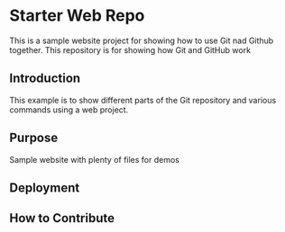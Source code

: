 # Starter Web Repo

This is a sample website project for showing how to use Git nad Github together.
This repository is for showing how Git and GitHub work

## Introduction

This example is to show different parts of the Git repository and various commands using a web project.

## Purpose

Sample website with plenty of files for demos

## Deployment

## How to Contribute